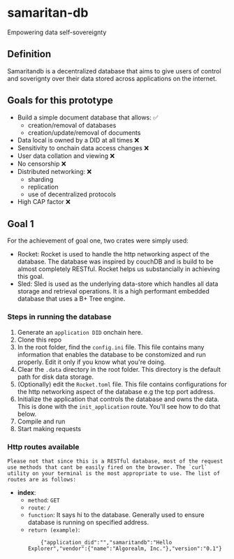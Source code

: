 # samaritan-db
Empowering data self-sovereignty

## Definition
Samaritandb is a decentralized database that aims to give users of control and soverignty over their data stored across applications on the internet.

## Goals for this prototype
- Build a simple document database that allows: ✅
    - creation/removal of databases
    - creation/update/removal of documents
- Data local is owned by a DID at all times ❌
- Sensitivity to onchain data access changes ❌
- User data collation and viewing ❌
- No censorship ❌
- Distributed networking: ❌
    - sharding
    - replication
    - use of decentralized protocols
- High CAP factor ❌


## Goal 1
For the achievement of goal one, two crates were simply used:
- Rocket: Rocket is used to handle the http networking aspect of the database. The database was inspired by couchDB and is build to be almost completely RESTful. Rocket helps us substancially in achieving this goal.
- Sled: Sled is used as the underlying data-store which handles all data storage and retrieval operations. It is a high performant embedded database that uses a B+ Tree engine.

### Steps in running the database
1. Generate an `application DID` onchain here.
1. Clone this repo
1. In the root folder, find the `config.ini` file. This file contains many information that enables the database to be constomized and run properly. Edit it only if you know what you're doing.
1. Clear the `.data` directory in the root folder. This directory is the default path for disk data storage.
1. (Optionally) edit the `Rocket.toml` file. This file contains configurations for the http networking aspect of the database e.g the tcp port address.
1. Initialize the application that controls the database and owns the data. This is done with the `init_application` route. You'll see how to do that below.
1. Compile and run
1. Start making requests

### Http routes available
    Please not that since this is a RESTful database, most of the request use methods that cant be easily fired on the browser. The `curl` utility on your terminal is the most appropriate to use. The list of routes are as follows:

- **index**:
    - `method`: `GET`
    - `route`: `/`
    - `function`: It says hi to the database. Generally used to ensure database is running on specified address.
    - `return (example)`: 
        ```
            {"application_did":"","samaritandb":"Hello Explorer","vendor":{"name":"Algorealm, Inc."},"version":"0.1"}
        ```



